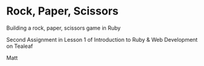 # Rock, Paper, Scissors

Building a rock, paper, scissors game in Ruby

Second Assignment in Lesson 1 of Introduction to Ruby & Web Development on Tealeaf

Matt